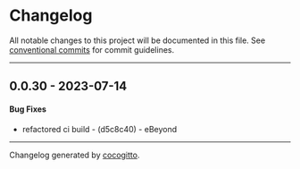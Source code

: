# Changelog
All notable changes to this project will be documented in this file. See [conventional commits](https://www.conventionalcommits.org/) for commit guidelines.

- - -
## 0.0.30 - 2023-07-14
#### Bug Fixes
- refactored ci build - (d5c8c40) - eBeyond

- - -

Changelog generated by [cocogitto](https://github.com/cocogitto/cocogitto).